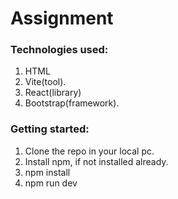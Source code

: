 # Assignment 

 ### Technologies used:
 1) HTML
 2) Vite(tool).
 3) React(library)
 4) Bootstrap(framework).

### Getting started:
1) Clone the repo in your local pc.
2) Install npm, if not installed already.
3) npm install 
4) npm run dev

